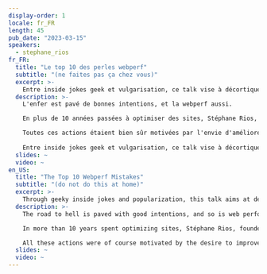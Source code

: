 ```yaml
---
display-order: 1
locale: fr_FR
length: 45
pub_date: "2023-03-15"
speakers:
  - stephane_rios
fr_FR:
  title: "Le top 10 des perles webperf"
  subtitle: "(ne faites pas ça chez vous)"
  excerpt: >-
    Entre inside jokes geek et vulgarisation, ce talk vise à décortiquer des erreurs fréquentes tout en apportant des solutions pour les éviter.
  description: >-
    L'enfer est pavé de bonnes intentions, et la webperf aussi.

    En plus de 10 années passées à optimiser des sites, Stéphane Rios, fondateur et CEO de Fasterize, en a vu passer des vertes et des pas mûres. Et comme ça n'arrive pas qu'aux autres, il témoigne à propos des chausse-trapes dans lesquels bien des sites sont tombés et tombent encore : images, lazyload, sprites, defer, preload / preconnect, inlining, etc ... tout y passe !

    Toutes ces actions étaient bien sûr motivées par l'envie d'améliorer les perfs, mais les choses ne se sont pas passées comme prévu. Bref, appliquer les bonnes pratiques bêtement ne suffit pas, il faut une véritable intelligence (pas artificielle) pour optimiser un site.
    
    Entre inside jokes geek et vulgarisation, ce talk vise à décortiquer des erreurs fréquentes tout en apportant des solutions pour les éviter.
  slides: ~
  video: ~
en_US:
  title: "The Top 10 Webperf Mistakes"
  subtitle: "(do not do this at home)"
  excerpt: >-
    Through geeky inside jokes and popularization, this talk aims at deconstructing frequent mistakes while bringing solutions to avoid them.
  description: >-
    The road to hell is paved with good intentions, and so is web performance.

    In more than 10 years spent optimizing sites, Stéphane Rios, founder and CEO of Fasterize, has seen a lot. And as it doesn't only happen to others, he testifies about the pitfalls in which many sites have fallen and still fall: images, lazyload, sprites, defer, preload / preconnect, inlining, etc. ... everything goes!

    All these actions were of course motivated by the desire to improve performance, but things did not go as planned. In short, applying good practices stupidly is not enough, you need a real intelligence (not artificial) to optimize a site.
  slides: ~
  video: ~
---
```

